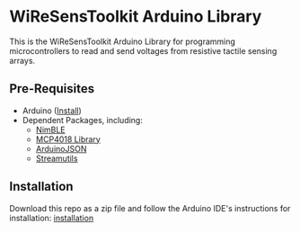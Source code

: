 # WiReSensToolkit Arduino Library

This is the WiReSensToolkit Arduino Library for programming microcontrollers to read and send voltages from resistive tactile sensing arrays. 

## Pre-Requisites

* Arduino ([Install](https://support.arduino.cc/hc/en-us/articles/360019833020-Download-and-install-Arduino-IDE))
* Dependent Packages, including:
  * [NimBLE](https://www.arduino.cc/reference/en/libraries/nimble-arduino/)
  * [MCP4018 Library](https://www.arduino.cc/reference/en/libraries/ds-mcp4018-library/)
  * [ArduinoJSON](https://www.arduino.cc/reference/en/libraries/arduinojson/)
  * [Streamutils](https://www.arduino.cc/reference/en/libraries/streamutils/)

## Installation

Download this repo as a zip file and follow the Arduino IDE's instructions for installation: [installation](https://support.arduino.cc/hc/en-us/articles/5145457742236-Add-libraries-to-Arduino-IDE#:~:text=Importing%20a%20.zip%20Library)

